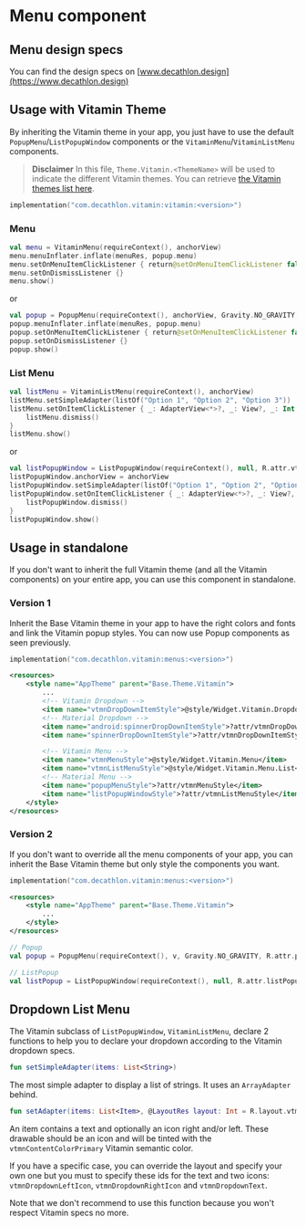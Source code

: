 # Menu component

## Menu design specs

You can find the design specs on [www.decathlon.design](https://www.decathlon.design)

## Usage with Vitamin Theme

By inheriting the Vitamin theme in your app, you just have to use the default 
`PopupMenu`/`ListPopupWindow` components or the `VitaminMenu`/`VitaminListMenu` components.

> **Disclaimer**
In this file, `Theme.Vitamin.<ThemeName>` will be used to indicate the different Vitamin themes. You
can retrieve [the Vitamin themes list here](../vitamin/README.md).

```kotlin
implementation("com.decathlon.vitamin:vitamin:<version>")
```

### Menu

```kotlin
val menu = VitaminMenu(requireContext(), anchorView)
menu.menuInflater.inflate(menuRes, popup.menu)
menu.setOnMenuItemClickListener { return@setOnMenuItemClickListener false }
menu.setOnDismissListener {}
menu.show()
```

or

```kotlin
val popup = PopupMenu(requireContext(), anchorView, Gravity.NO_GRAVITY, R.attr.vtmnMenuStyle, 0)
popup.menuInflater.inflate(menuRes, popup.menu)
popup.setOnMenuItemClickListener { return@setOnMenuItemClickListener false }
popup.setOnDismissListener {}
popup.show()
```

### List Menu

```kotlin
val listMenu = VitaminListMenu(requireContext(), anchorView)
listMenu.setSimpleAdapter(listOf("Option 1", "Option 2", "Option 3"))
listMenu.setOnItemClickListener { _: AdapterView<*>?, _: View?, _: Int, _: Long ->
    listMenu.dismiss()
}
listMenu.show()
```

or

```kotlin
val listPopupWindow = ListPopupWindow(requireContext(), null, R.attr.vtmnListMenuStyle)
listPopupWindow.anchorView = anchorView
listPopupWindow.setSimpleAdapter(listOf("Option 1", "Option 2", "Option 3"))
listPopupWindow.setOnItemClickListener { _: AdapterView<*>?, _: View?, _: Int, _: Long ->
    listPopupWindow.dismiss()
}
listPopupWindow.show()
```

## Usage in standalone

If you don't want to inherit the full Vitamin theme (and all the Vitamin components) on your
entire app, you can use this component in standalone.

### Version 1

Inherit the Base Vitamin theme in your app to have the right colors and fonts and link the 
Vitamin popup styles. You can now use Popup components as seen previously.

```kotlin
implementation("com.decathlon.vitamin:menus:<version>")
```

```xml
<resources>
    <style name="AppTheme" parent="Base.Theme.Vitamin">
        ...
        <!-- Vitamin Dropdown -->
        <item name="vtmnDropDownItemStyle">@style/Widget.Vitamin.Dropdown.Text</item>
        <!-- Material Dropdown -->
        <item name="android:spinnerDropDownItemStyle">?attr/vtmnDropDownItemStyle</item>
        <item name="spinnerDropDownItemStyle">?attr/vtmnDropDownItemStyle</item>

        <!-- Vitamin Menu -->
        <item name="vtmnMenuStyle">@style/Widget.Vitamin.Menu</item>
        <item name="vtmnListMenuStyle">@style/Widget.Vitamin.Menu.List</item>
        <!-- Material Menu -->
        <item name="popupMenuStyle">?attr/vtmnMenuStyle</item>
        <item name="listPopupWindowStyle">?attr/vtmnListMenuStyle</item>
    </style>
</resources>
```

### Version 2

If you don't want to override all the menu components of your app, you can inherit the Base Vitamin theme but only style the components you want.

```kotlin
implementation("com.decathlon.vitamin:menus:<version>")
```

```xml
<resources>
    <style name="AppTheme" parent="Base.Theme.Vitamin">
        ...
    </style>
</resources>
```

```kotlin
// Popup
val popup = PopupMenu(requireContext(), v, Gravity.NO_GRAVITY, R.attr.popupMenuStyle, R.style.Widget_Vitamin_Menu)

// ListPopup
val listPopup = ListPopupWindow(requireContext(), null, R.attr.listPopupWindowStyle, R.style.Widget_Vitamin_Menu_List)
```

## Dropdown List Menu

The Vitamin subclass of `ListPopupWindow`, `VitaminListMenu`, declare 2
functions to help you to declare your dropdown according to the Vitamin dropdown specs.

```kotlin
fun setSimpleAdapter(items: List<String>)
```

The most simple adapter to display a list of strings. It uses an `ArrayAdapter` behind.

```kotlin
fun setAdapter(items: List<Item>, @LayoutRes layout: Int = R.layout.vtmn_dropdown_item)
```

An item contains a text and optionally an icon right and/or left. These drawable should be
an icon and will be tinted with the `vtmnContentColorPrimary` Vitamin semantic color.

If you have a specific case, you can override the layout and specify your own one but you must
to specify these ids for the text and two icons: `vtmnDropdownLeftIcon`, `vtmnDropdownRightIcon`
and `vtmnDropdownText`.

Note that we don't recommend to use this function because you won't respect Vitamin specs no more.
